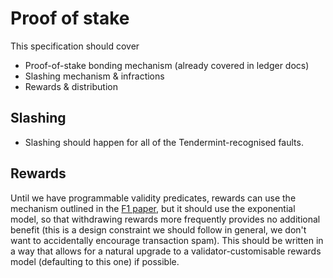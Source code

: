 # Proof of stake

This specification should cover
- Proof-of-stake bonding mechanism (already covered in ledger docs)
- Slashing mechanism & infractions
- Rewards & distribution

## Slashing

- Slashing should happen for all of the Tendermint-recognised faults.

## Rewards

Until we have programmable validity predicates, rewards can use the mechanism outlined in the [F1 paper](https://drops.dagstuhl.de/opus/volltexte/2020/11974/pdf/OASIcs-Tokenomics-2019-10.pdf), but it should use the exponential model, so that withdrawing rewards more frequently provides no additional benefit (this is a design constraint we should follow in general, we don't want to accidentally encourage transaction spam). This should be written in a way that allows for a natural upgrade to a validator-customisable rewards model (defaulting to this one) if possible.
